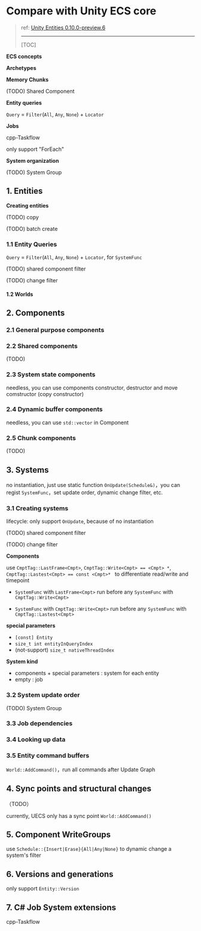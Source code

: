 # Compare with Unity ECS core

> ref: [Unity Entities 0.10.0-preview.6](https://docs.unity3d.com/Packages/com.unity.entities@0.10/manual/index.html) 
>
> ---
>
> [TOC]

**ECS concepts** 

**Archetypes** 

**Memory Chunks** 

(TODO) Shared Component 

**Entity queries** 

`Query` = `Filter`(`All`, `Any`, `None`) + `Locator` 

**Jobs** 

cpp-Taskflow

only support "ForEach" 

**System organization** 

(TODO) System Group

## 1. Entities

**Creating entities** 

(TODO) copy

(TODO) batch create

### 1.1 Entity Queries

`Query` = `Filter`(`All`, `Any`, `None`) + `Locator`, for `SystemFunc` 

(TODO) shared component filter

(TODO) change filter

#### 1.2 Worlds

## 2. Components

### 2.1 General purpose components

### 2.2 Shared components

(TODO)

### 2.3 System state components

needless, you can use components constructor, destructor and move comstructor (copy constructor)

### 2.4 Dynamic buffer components

needless, you can use `std::vector` in Component

### 2.5 Chunk components

(TODO)

## 3. Systems

no instantiation, just use static function `OnUpdate(Schedule&)`，you can regist `SystemFunc`，set update order, dynamic change filter, etc.

### 3.1 Creating systems

lifecycle: only support `OnUpdate`, because of no instantiation

(TODO) shared component filter

(TODO) change filter

**Components** 

use `CmptTag::LastFrame<Cmpt>`, `CmptTag::Write<Cmpt> == <Cmpt> *`, `CmptTag::Lastest<Cmpt> == const <Cmpt>* ` to differentiate read/write and timepoint

- `SystemFunc` with `LastFrame<Cmpt>` run before any `SystemFunc` with `CmptTag::Write<Cmpt>` 

- `SystemFunc` with `CmptTag::Write<Cmpt>` run before any `SystemFunc` with `CmptTag::Lastest<Cmpt>` 

**special parameters** 

- `[const] Entity` 
- `size_t int entityInQueryIndex` 
- (not-support) `size_t nativeThreadIndex` 

**System kind** 

- components + special parameters : system for each entity
- empty : job

### 3.2 System update order

(TODO) System Group

### 3.3 Job dependencies

### 3.4 Looking up data

### 3.5 Entity command buffers

`World::AddCommand()`，run all commands after Update Graph

## 4. Sync points and structural changes

（TODO）

currently, UECS only has a sync point `World::AddCommand()` 

## 5. Component WriteGroups

use `Schedule::{Insert|Erase}{All|Any|None}` to dynamic change a system's filter

## 6. Versions and generations

only support `Entity::Version` 

## 7. C# Job System extensions

cpp-Taskflow

